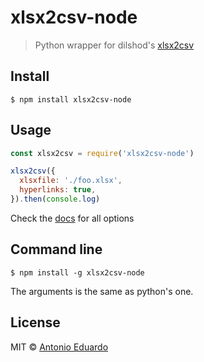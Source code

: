 # xlsx2csv-node

> Python wrapper for dilshod's [xlsx2csv](https://github.com/dilshod/xlsx2csv)


## Install

```
$ npm install xlsx2csv-node
```


## Usage

```js
const xlsx2csv = require('xlsx2csv-node')

xlsx2csv({
  xlsxfile: './foo.xlsx',
  hyperlinks: true,
}).then(console.log)
```

Check the [docs](https://github.com/dilshod/xlsx2csv) for all options

## Command line

```
$ npm install -g xlsx2csv-node
```

The arguments is the same as python's one.

## License

MIT © [Antonio Eduardo](https://skyatura.com.br)
